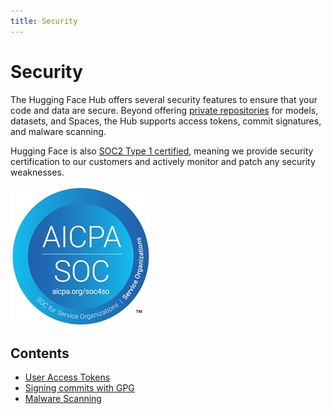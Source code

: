 ```yaml
---
title: Security
---
```


<h1>Security</h1>

The Hugging Face Hub offers several security features to ensure that your code and data are secure. Beyond offering [private repositories](./repositories-best-practices) for models, datasets, and Spaces, the Hub supports access tokens, commit signatures, and malware scanning.

Hugging Face is also [SOC2 Type 1 certified](https://us.aicpa.org/interestareas/frc/assuranceadvisoryservices/aicpasoc1report.html), meaning we provide security certification to our customers and actively monitor and patch any security weaknesses.

![SOC Type 1 Certification logo](/docs/assets/hub/security-soc-1.jpeg)

## Contents

- [User Access Tokens](./security-tokens)
- [Signing commits with GPG](./security-gpg)
- [Malware Scanning](./security-malware)
